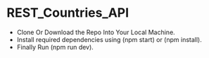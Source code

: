 # REST_Countries_API

* Clone Or Download the Repo Into Your Local Machine.
* Install required dependencies using (npm start) or (npm install).
* Finally Run (npm run dev).
